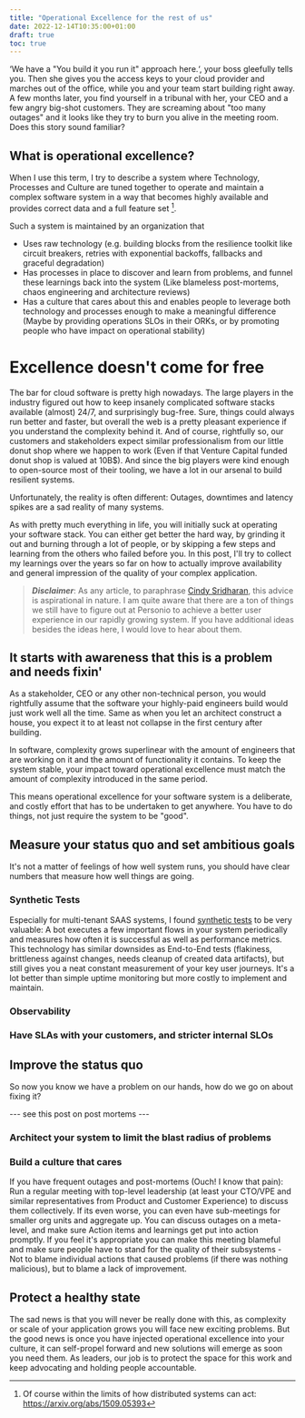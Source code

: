 ```yaml
---
title: "Operational Excellence for the rest of us"
date: 2022-12-14T10:35:00+01:00
draft: true
toc: true
---
```


‘We have a "You build it you run it" approach here.‘, your boss gleefully tells you. Then she gives you the access keys to your cloud provider and marches out of the office, while you and your team start building right away. A few months later, you find yourself in a tribunal with her, your CEO and a few angry big-shot customers. They are screaming about "too many outages" and it looks like they try to burn you alive in the meeting room. Does this story sound familiar? 

## What is operational excellence?

When I use this term, I try to describe a system where Technology, Processes and Culture are tuned together to operate and maintain a complex software system in a way that becomes highly available and provides correct data and a full feature set [^1]. 

Such a system is maintained by an organization that 
* Uses raw technology (e.g. building blocks from the resilience toolkit like circuit breakers, retries with exponential backoffs, fallbacks and graceful degradation) 
* Has processes in place to discover and learn from problems, and funnel these learnings back into the system (Like blameless post-mortems, chaos engineering and architecture reviews)
* Has a culture that cares about this and enables people to leverage both technology and processes enough to make a meaningful difference (Maybe by providing operations SLOs in their ORKs, or by promoting people who have impact on operational stability)

# Excellence doesn't come for free

The bar for cloud software is pretty high nowadays. The large players in the industry figured out how to keep insanely complicated software stacks available (almost) 24/7, and surprisingly bug-free. Sure, things could always run better and faster, but overall the web is a pretty pleasant experience if you understand the complexity behind it. And of course, rightfully so, our customers and stakeholders expect similar professionalism from our little donut shop where we happen to work (Even if that Venture Capital funded donut shop is valued at 10B$). And since the big players were kind enough to open-source most of their tooling, we have a lot in our arsenal to build resilient systems.

Unfortunately, the reality is often different: Outages, downtimes and latency spikes are a sad reality of many systems.

As with pretty much everything in life, you will initially suck at operating your software stack. You can either get better the hard way, by grinding it out and burning through a lot of people, or by skipping a few steps and learning from the others who failed before you. In this post, I'll try to collect my learnings over the years so far on how to actually improve availability and general impression of the quality of your complex application.

> ***Disclaimer***: As any article, to paraphrase [Cindy Sridharan](https://twitter.com/copyconstruct), this advice is aspirational in nature. I am quite aware that there are a ton of things we still have to figure out at Personio to achieve a better user experience in our rapidly growing system. If you have additional ideas besides the ideas here, I would love to hear about them.

## It starts with awareness that this is a problem and needs fixin'

As a stakeholder, CEO or any other non-technical person, you would rightfully assume that the software your highly-paid engineers build would just work well all the time. Same as when you let an architect construct a house, you expect it to at least not collapse in the first century after building.

In software, complexity grows superlinear with the amount of engineers that are working on it and the amount of functionality it contains. To keep the system stable, your impact toward operational excellence must match the amount of complexity introduced in the same period.

This means operational excellence for your software system is a deliberate, and costly effort that has to be undertaken to get anywhere. You have to do things, not just require the system to be "good".

## Measure your status quo and set ambitious goals

It's not a matter of feelings of how well system runs, you should have clear numbers that measure how well things are going.


### Synthetic Tests

Especially for multi-tenant SAAS systems, I found [synthetic tests](https://www.datadoghq.com/knowledge-center/synthetic-testing/) to be very valuable: A bot executes a few important flows in your system periodically and measures how often it is successful as well as performance metrics. This technology has similar downsides as End-to-End tests (flakiness, brittleness against changes, needs cleanup of created data artifacts), but still gives you a neat constant measurement of your key user journeys. It's a lot better than simple uptime monitoring but more costly to implement and maintain.

### Observability



### Have SLAs with your customers, and stricter internal SLOs

## Improve the status quo

So now you know we have a problem on our hands, how do we go on about fixing it?

--- see this post on post mortems ---

### Architect your system to limit the blast radius of problems

### Build a culture that cares

If you have frequent outages and post-mortems (Ouch! I know that pain): Run a regular meeting with top-level leadership (at least your CTO/VPE and similar representatives from Product and Customer Experience) to discuss them collectively. If its even worse, you can even have sub-meetings for smaller org units and aggregate up. You can discuss outages on a meta-level, and make sure Action items and learnings get put into action promptly. If you feel it's appropriate you can make this meeting blameful and make sure people have to stand for the quality of their subsystems - Not to blame individual actions that caused problems (if there was nothing malicious), but to blame a lack of improvement.




## Protect a healthy state

The sad news is that you will never be really done with this, as complexity or scale of your application grows you will face new exciting problems. But the good news is once you have injected operational excellence into your culture, it can self-propel forward and new solutions will emerge as soon you need them. As leaders, our job is to protect the space for this work and keep advocating and holding people accountable.

[^1]: Of course within the limits of how distributed systems can act: https://arxiv.org/abs/1509.05393